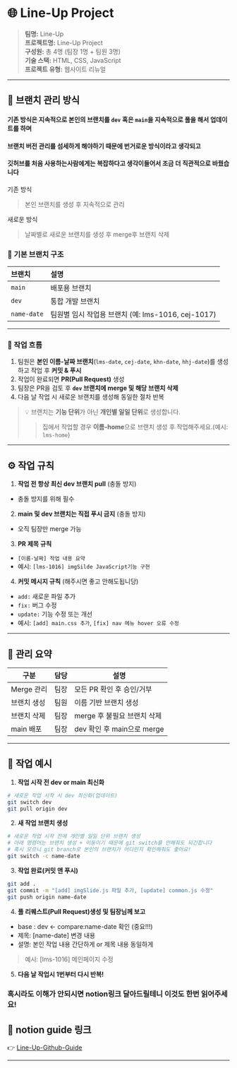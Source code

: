 # 🌐 Line-Up Project

> **팀명:** Line-Up  
> **프로젝트명:** Line-Up Project  
> **구성원:** 총 4명 (팀장 1명 + 팀원 3명)  
> **기술 스택:** HTML, CSS, JavaScript  
> **프로젝트 유형:** 웹사이트 리뉴얼

---

## 🧭 브랜치 관리 방식

#### 기존 방식은 지속적으로 본인의 브랜치를 `dev` 혹은 `main`을 지속적으로 풀을 해서 업데이트를 하며
#### 브랜치 버전 관리를 섬세하게 해야하기 때문에 번거로운 방식이라고 생각되고
#### 깃허브를 처음 사용하는사람에게는 복잡하다고 생각이들어서 조금 더 직관적으로 바꿨습니다

기존 방식
> 본인 브랜치를 생성 후 지속적으로 관리

새로운 방식
> 날짜별로 새로운 브랜치를 생성 후 merge후 브랜치 삭제

### 🔹 기본 브랜치 구조
| 브랜치 | 설명 |
|:--------|:------|
| `main` | 배포용 브랜치 |
| `dev` | 통합 개발 브랜치 |
| `name-date` | 팀원별 임시 작업용 브랜치 (예: lms-1016, cej-1017) |

---

### 🔸 작업 흐름
1. 팀원은 **본인 이름-날짜 브랜치**(`lms-date`, `cej-date`, `khn-date`, `hhj-date`)를 생성하고 작업 후 **커밋 & 푸시**  
2. 작업이 완료되면 **PR(Pull Request)** 생성  
3. 팀장은 PR을 검토 후 **`dev` 브랜치에 merge 및 해당 브랜치 삭제**  
4. 다음 날 작업 시 새로운 브랜치를 생성해 동일한 절차 반복

> 💡 브랜치는 **기능 단위**가 아닌 **개인별 일일 단위**로 생성합니다.
> > 집에서 작업할 경우 **이름-home**으로 브랜치 생성 후 작업해주세요.(예시: `lms-home`)

---

## ⚙️ 작업 규칙

1. **작업 전 항상 최신 dev 브랜치 pull** (충돌 방지)
- 충돌 방지를 위해 필수
2. **main 및 dev 브랜치는 직접 푸시 금지** (충돌 방지)
- 오직 팀장만 merge 가능

3. **PR 제목 규칙**
- `[이름-날짜] 작업 내용 요약`
- 예시: `[lms-1016] imgSilde JavaScript기능 구현`

4. **커밋 메시지 규칙** (해주시면 좋고 안해도됩니당)
- `add:` 새로운 파일 추가  
- `fix:` 버그 수정 
- `update:` 기능 수정 또는 개선  
- 예시: `[add] main.css 추가`, `[fix] nav 메뉴 hover 오류 수정`

---

## 📅 관리 요약

| 구분 | 담당 | 설명 |
|------|------|------|
| Merge 관리 | 팀장 | 모든 PR 확인 후 승인/거부 |
| 브랜치 생성 | 팀원 | 이름 기반 브랜치 생성 |
| 브랜치 삭제 | 팀장 | merge 후 불필요 브랜치 삭제 |
| main 배포 | 팀장 | dev 확인 후 main으로 merge |

---

## 📘 작업 예시

1. **작업 시작 전 dev or main 최신화**
```bash
# 새로운 작업 시작 시 dev 최신화(업데이트)
git switch dev
git pull origin dev
```

2. **새 작업 브랜치 생성**
```bash
# 새로운 작업 시작 전에 개인별 일일 단위 브랜치 생성
# 아래 명령어는 브랜치 생성 + 이동이기 때문에 git switch를 안해줘도 되긴합니다
# 혹시 모르니 git branch로 본인의 브랜치가 어디인지 확인해줘도 좋아요!
git switch -c name-date
```

3. **작업 완료(커밋 앤 푸시)**
```bash
git add .
git commit -m "[add] imgSlide.js 파일 추가, [update] common.js 수정"
git push origin name-date
```

4. **풀 리퀘스트(Pull Request)생성 및 팀장님께 보고**
- base : dev <- compare:name-date 확인 (중요!!!)
- 제목: [name-date] 변경 내용
- 설명: 본인 작업 내용 간단하게 or 제목 내용 동일하게
> 예시: [lms-1016] 메인페이지 수정

5. **다음 날 작업시 1번부터 다시 반복!**


### 혹시라도 이해가 안되시면 notion링크 달아드릴테니 이것도 한번 읽어주세요!
## 🔗 notion guide 링크

👉 [Line-Up-Github-Guide](https://www.notion.so/LineUp_Github_Guide-28e0c6e9805780a1b312cb4e77e4af2f?source=copy_link)

---
